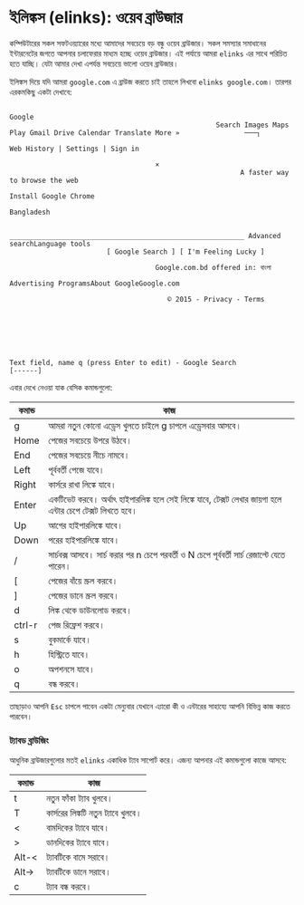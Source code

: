 # ইলিঙ্কস (elinks): ওয়েব ব্রাউজার

কম্পিউটারের সকল সফটওয়্যারের মধ্যে আমাদের সবচেয়ে বড় বন্ধু ওয়েব ব্রাউজার। সকল সমস্যার সমাধানের ইন্টারনেটের জগতে আপনার চলাফেরার মাধ্যম হচ্ছে ওয়েব ব্রাউজার। এই পর্যায়ে আমরা `elinks` এর সাথে পরিচিত হতে যাচ্ছি। যেটা আমার দেখা এপর্যন্ত সবচেয়ে ভালো ওয়েব ব্রাউজার।

ইলিঙ্কস দিয়ে যদি আমরা `google.com` এ ব্রাউজ করতে চাই তাহলে লিখবো `elinks google.com`। তারপর এরকমকিছু একটা দেখাবে:

```
                                                                                                Google
												   Search Images Maps Play Gmail Drive Calendar Translate More »                ───┐
												                                                                       Web History | Settings | Sign in

                                    ×
				                                         A faster way to browse the web
									                                      Install Google Chrome

Bangladesh

               __________________________________________________________ Advanced searchLanguage tools
                        [ Google Search ] [ I'm Feeling Lucky ]

                                    Google.com.bd offered in: বাংলা
				                                  Advertising ProgramsAbout GoogleGoogle.com

                                       © 2015 - Privacy - Terms







Text field, name q (press Enter to edit) - Google Search                                      [------]
```

এবার দেখে নেওয়া যাক বেসিক কমান্ডগুলো:

| কমান্ড | কাজ |
| ----------- | ---------------------------------- |
| g | আমরা নতুন কোনো এড্রেস খুলতে চাইলে g চাপলে এড্রেসবার আসবে। |
| Home | পেজের সবচেয়ে উপরে উঠবে। |
| End | পেজের সবচেয়ে নীচে নামবে। |
| Left | পূর্ববর্তী পেজে যাবে। |
| Right | কার্সরে রাখা লিঙ্কে যাবে। |
| Enter | একটিভেট করবে। অর্থাৎ হাইপারলিঙ্ক হলে সেই লিঙ্কে যাবে, টেক্সট লেখার জায়গা হলে এন্টার চেপে টেক্সট লিখতে হবে। |
| Up | আগের হাইপারলিঙ্কে যাবে। |
| Down | পরের হাইপারলিঙ্কে যাবে। |
| / | সার্চবক্স আসবে। সার্চ করার পর n চেপে পরবর্তী ও N চেপে পূর্ববর্তী সার্চ রেজাল্টে যেতে পারেন। |
| [ | পেজের বাঁয়ে স্ক্রল করবে। |
| ] | পেজের ডানে স্ক্রল করবে। |
| d | লিঙ্ক থেকে ডাউনলোড করবে। |
| ctrl-r | পেজ রিফ্রেশ করবে। |
| s | বুকমার্কে যাবে। |
| h | হিস্ট্রিতে যাবে। |
| o | অপশনসে যাবে। |
| q | বন্ধ করবে। |


তাছাড়াও আপনি `Esc` চাপলে পাবেন একটা মেন্যুবার যেখানে এ্যারো কী ও এন্টারের সাহায্যে আপনি বিভিন্ন কাজ করতে পারবেন।

### ট্যাবড ব্রাউজিং

আধুনিক ব্রাউজারগুলোর মতই `elinks` একাধিক ট্যাব সাপোর্ট করে। এজন্য আপনার এই কমান্ডগুলো কাজে আসবে:

| কমান্ড | কাজ |
| ---------------- | ----------------------------- |
| t | নতুন ফাঁকা ট্যাব খুলবে। |
| T | কার্সরের লিঙ্কটি নতুন ট্যাবে খুলবে। |
| < | বামদিকের ট্যাবে যাবে। |
| > | ডানদিকের ট্যাবে যাবে। |
| Alt-< | ট্যাবটিকে বামে সরাবে। |
| Alt-> | ট্যাবটিকে ডানে সরাবে। |
| c | ট্যাব বন্ধ করবে। |